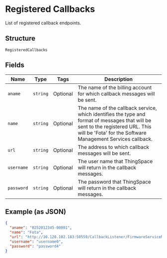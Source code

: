 
# Registered Callbacks

List of registered callback endpoints.

## Structure

`RegisteredCallbacks`

## Fields

| Name | Type | Tags | Description |
|  --- | --- | --- | --- |
| `aname` | `string` | Optional | The name of the billing account for which callback messages will be sent. |
| `name` | `string` | Optional | The name of the callback service, which identifies the type and format of messages that will be sent to the registered URL. This will be 'Fota' for the Software Management Services callback. |
| `url` | `string` | Optional | The address to which callback messages will be sent. |
| `username` | `string` | Optional | The user name that ThingSpace will return in the callback messages. |
| `password` | `string` | Optional | The password that ThingSpace will return in the callback messages. |

## Example (as JSON)

```json
{
  "aname": "0252012345-00001",
  "name": "Fota",
  "url": "http://10.120.102.183:50559/CallbackListener/FirmwareServiceMessages.asmx",
  "username": "username0",
  "password": "password4"
}
```

